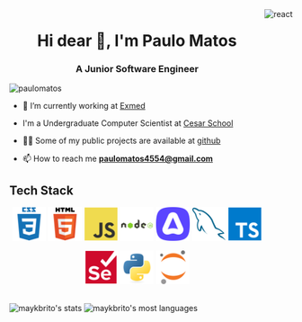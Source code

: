 <img align="right" height="509em" src="https://raw.githubusercontent.com/gist/paulomatos777/87c10ac468499a23b20c406f8e84dcdf/raw/72ede8e6b3b1e365cb5f9026645c1507d9e4aed1/githubcard3.svg" alt="react" />

<h1 align="center">Hi dear 👋, I'm Paulo Matos</h1>
<h3 align="center">A Junior Software Engineer</h3>
<p align="left"> <img src="https://komarev.com/ghpvc/?username=paulomatos777" alt="paulomatos" /> </p>

- 🔭 I’m currently working at [Exmed](https://exmed.com.br/)

- I'm a Undergraduate Computer Scientist at [Cesar School](https://www.cesar.school/)

- 👨‍💻 Some of my public projects are available at [github](https://github.com/paulomatos777)

- 📫 How to reach me **paulomatos4554@gmail.com**


<h2>Tech Stack</h2/>
<p align="center">
<img src="https://raw.githubusercontent.com/devicons/devicon/master/icons/css3/css3-plain-wordmark.svg" alt="css3"  width="60" height="60">
<img src="https://raw.githubusercontent.com/devicons/devicon/master/icons/html5/html5-original-wordmark.svg" alt="html5"  width="60" height="60">
<img src="https://raw.githubusercontent.com/devicons/devicon/master/icons/javascript/javascript-original.svg" alt="javascript" width="60" height="60">
<img src="https://raw.githubusercontent.com/devicons/devicon/master/icons/nodejs/nodejs-original-wordmark.svg" alt="nodejs" width="60"height="60">
<img src="https://raw.githubusercontent.com/devicons/devicon/master/icons/adonisjs/adonisjs-original.svg" alt="adonisjs" width="60"height="60">
<img src="https://raw.githubusercontent.com/devicons/devicon/master/icons/mysql/mysql-original.svg" alt="mysql" width="60"height="60">
<img src="https://raw.githubusercontent.com/devicons/devicon/master/icons/typescript/typescript-original.svg" alt="typescript" width="60"height="60">


</p>

<p align="center">
<img src="https://raw.githubusercontent.com/devicons/devicon/master/icons/selenium/selenium-original.svg" alt="selenium" width="60"height="60">
<img src="https://raw.githubusercontent.com/devicons/devicon/master/icons/python/python-original.svg" alt="python" width="60"height="60">
<img src="https://raw.githubusercontent.com/devicons/devicon/master/icons/jupyter/jupyter-original.svg" alt="jupyter" width="60"height="60">
</p>

 <br>
<div align="left">
<img width="530em" src="https://github-readme-stats.vercel.app/api?username=paulomatos777&show_icons=true&theme=vision-friendly-dark" alt="maykbrito's stats"/>
<img width="530em" src="https://github-readme-stats.vercel.app/api/top-langs/?username=paulomatos777&layout=compact&theme=vision-friendly-dark" alt="maykbrito's most languages"/></div>

